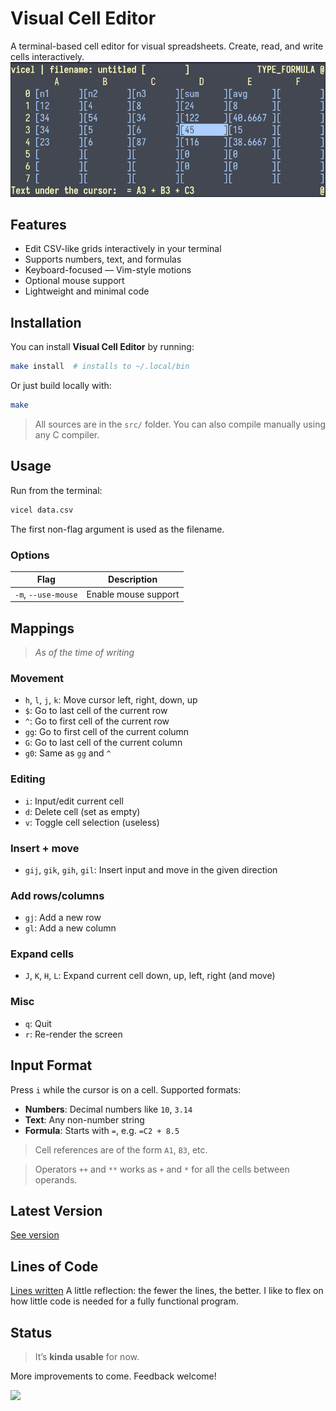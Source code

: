 
# Visual Cell Editor
A terminal-based cell editor for visual spreadsheets. Create, read, and write
cells interactively.
![Screenshot](./image.png)

## Features
* Edit CSV-like grids interactively in your terminal
* Supports numbers, text, and formulas
* Keyboard-focused — Vim-style motions
* Optional mouse support
* Lightweight and minimal code

## Installation
You can install **Visual Cell Editor** by running:

```bash 
make install  # installs to ~/.local/bin 
```
Or just build locally with:
```bash 
make 
```
> All sources are in the `src/` folder. You can also compile manually using
> any C compiler.

## Usage
Run from the terminal:
```bash 
vicel data.csv 
```
The first non-flag argument is used as the filename.

### Options
| Flag                | Description          | 
| ------------------- | -------------------- | 
| `-m`, `--use-mouse` | Enable mouse support |

## Mappings
> *As of the time of writing*

### Movement
* `h`, `l`, `j`, `k`: Move cursor left, right, down, up
* `$`: Go to last cell of the current row
* `^`: Go to first cell of the current row
* `gg`: Go to first cell of the current column
* `G`: Go to last cell of the current column
* `g0`: Same as `gg` and `^`

### Editing
* `i`: Input/edit current cell
* `d`: Delete cell (set as empty)
* `v`: Toggle cell selection (useless)

### Insert + move
* `gij`, `gik`, `gih`, `gil`: Insert input and move in the given direction

### Add rows/columns
* `gj`: Add a new row
* `gl`: Add a new column

### Expand cells
* `J`, `K`, `H`, `L`: Expand current cell down, up, left, right (and move)

### Misc
* `q`: Quit
* `r`: Re-render the screen

## Input Format
Press `i` while the cursor is on a cell.
Supported formats:
* **Numbers**: Decimal numbers like `10`, `3.14`
* **Text**: Any non-number string
* **Formula**: Starts with `=`, e.g. `=C2 + 8.5`
>  Cell references are of the form `A1`, `B3`, etc.

> Operators `++` and `**` works as `+` and `*` for all the cells between
> operands.

## Latest Version
[See version](./version.txt)

## Lines of Code
[Lines written](./wc.md) A little reflection: the fewer the lines, the better.
I like to flex on how little code is needed for a fully functional program.

## Status
> It’s **kinda usable** for now.

More improvements to come. Feedback welcome!

![](https://wakatime.com/badge/user/2a7b4567-ab1f-4fb2-98ff-2b3fdbf94654/project/98a99176-d7a4-48ba-968c-4e410787a98f.svg)

